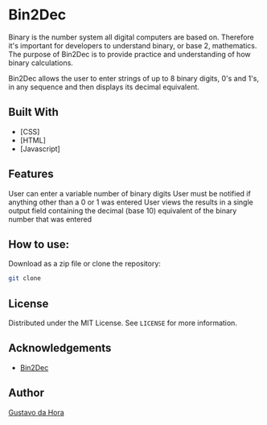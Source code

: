 # Bin2Dec

Binary is the number system all digital computers are based on. Therefore it's important for developers to understand binary, or base 2, mathematics. The purpose of Bin2Dec is to provide practice and understanding of how binary calculations.

Bin2Dec allows the user to enter strings of up to 8 binary digits, 0's and 1's, in any sequence and then displays its decimal equivalent.

## Built With

* [CSS]
* [HTML]
* [Javascript]

## Features

User can enter a variable number of binary digits
User must be notified if anything other than a 0 or 1 was entered
User views the results in a single output field containing the decimal (base 10) equivalent of the binary number that was entered

## How to use:

Download as a zip file or clone the repository:

```sh
git clone 
```

## License

Distributed under the MIT License. See `LICENSE` for more information.

## Acknowledgements

* [Bin2Dec](https://github.com/florinpop17/app-ideas/blob/master/Projects/1-Beginner/Bin2Dec-App.md)

## Author

[Gustavo da Hora](https://github.com/gustavodahora)